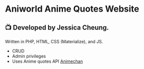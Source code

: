# Aniworld Anime Quotes Website

## :tv: Developed by Jessica Cheung.

Written in PHP, HTML, CSS (Materialize), and JS.

- CRUD
- Admin privileges
- Uses Anime quotes API [Animechan](https://animechan.vercel.app/)
